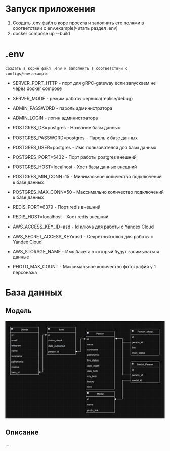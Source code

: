 # Запуск приложения
1. Создать .env файл в коре проекта и заполнить
   его полями в соответствии с env.example(читать раздел .env)
2. docker compose up --build



# .env
`Создать в корне файл .env и заполнить в соответствии с configs/env.example`
- SERVER_PORT_HTTP - порт для gRPC-gateway если запускаем не через docker compose
- SERVER_MODE - режим работы сервиса(realise/debug)


- ADMIN_PASSWORD - пароль администратора
- ADMIN_LOGIN - логин администратора


- POSTGRES_DB=postgres - Название базы данных
- POSTGRES_PASSWORD=postgres - Пароль к базе данных
- POSTGRES_USER=postgres - Имя пользователся для базы данных

- POSTGRES_PORT=5432 - Порт работы postgres внешний
- POSTGRES_HOST=localhost - Хост базы данных внешний

- POSTGRES_MIN_CONN=15 - Минимальное количество подключений к базе данных
- POSTGRES_MAX_CONN=50 - Максимально количество подключений к базе данных


- REDIS_PORT=6379 - Порт redis внешний
- REDIS_HOST=localhost - Хост redis внешний


- AWS_ACCESS_KEY_ID=asd - Id ключа для работы с Yandex Cloud
- AWS_SECRET_ACCESS_KEY=asd - Секретный ключ для работы с Yandex Cloud
- AWS_STORAGE_NAME - Имя бакета в который будут запимываться данные


- PHOTO_MAX_COUNT - Максимальное количество фотографий у 1 персонажа


# База данных
## Модель
![Модель](resources/database/image/database.png)

## Описание
...